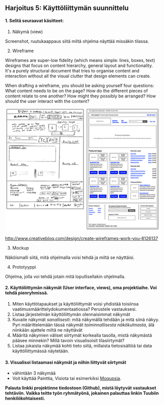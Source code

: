 ## Harjoitus 5: Käyttöliittymän suunnittelu

#### 1. Selitä seuraavat käsitteet:

  1. Näkymä (view)
  
  Screenshot, ruutukaappaus siitä miltä ohjelma näyttää missäkin tilassa.
  
  2. Wireframe
  
  Wireframes are super-low fidelity (which means simple: lines, boxes, text) designs that focus on content hierarchy, general layout and functionality. It's a purely structural document that tries to organise content and interaction without all the visual clutter that design elements can create.
  
   When drafting a wireframe, you should be asking yourself four questions:
		What content needs to be on the page?
    How do the different pieces of content relate to one another?
    How might they possibly be arranged?
    How should the user interact with the content?
  
  ![Wireframe-kuva](wireframe.jpg)
  
  http://www.creativebloq.com/design/create-wireframes-work-you-8126137
  
  3. Mockup
  
  Näköismalli siitä, mitä ohjelmalla voisi tehdä ja miltä se näyttäisi.
  
  4. Prototyyppi
  
  Ohjelma, jolla voi tehdä jotain mitä lopullisellakin ohjelmalla.
  
  
  
#### 2. Käyttöliittymän näkymät (User interface, views), oma projektiaihe. Voi tehdä pienryhmissä. 

1. Miten käyttötapaukset ja käyttöliittymät voisi yhdistää toisiinsa vaatimusmäärittelydokumentaatiossa? Perustele
vastauksesi.
2. Listaa järjestelmän käyttöliittymän olennaisimmat näkymät
3. Kuvaile näkymät *sanallisesti*: mitä näkymällä tehdään ja mitä siinä näkyy. Pyri määrittelemään tässä näkymät
*toiminnallisesta näkökulmasta*, älä niinkään ajattele miltä ne näyttävät
4. Määritä näkymien väliset siirtymät korkealla tasolla, mistä näkymästä pääsee minnekin? Millä tavoin visualisoisit tilasiirtymät?
5. Listaa jokaista näkymää kohti tieto siitä, millaista tietosisältöä tai data käyttöliittymässä näytetään.

#### 3. Visualisoi listaamasi näkymät ja niihin liittyvät siirtymät

- vähintään 3 näkymää
- Voit käyttää Painttia, Visiota tai esimerkiksi [Moqupsia](https://moqups.com/). 

**Palauta linkki projektinne tiedostoon (Github), mistä löytyvät vastaukset tehtäviin. Vaikka teitte työn ryhmätyönä, jokainen palauttaa linkin Tuubiin henkilökohtaisesti.**